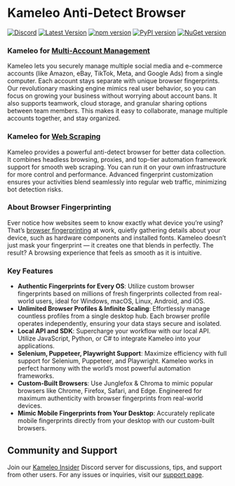 # Kameleo Anti-Detect Browser

[![Discord](https://img.shields.io/discord/1248220613055877173?color=2cd05e)](https://discord.com/invite/vNqxWuDkS4) [![Latest Version](https://img.shields.io/github/v/release/kameleo-io/releases?color=2cd05e)](https://github.com/kameleo-io/releases/releases)  [![npm version](https://img.shields.io/npm/v/%40kameleo%2Flocal-api-client)](https://www.npmjs.com/package/@kameleo/local-api-client) [![PyPI version](https://img.shields.io/pypi/v/kameleo.local-api-client)](https://pypi.org/project/kameleo.local-api-client/) [![NuGet version](https://img.shields.io/nuget/v/Kameleo.LocalApiClient)](https://www.nuget.org/packages/Kameleo.LocalApiClient)

### Kameleo for [Multi-Account Management](https://kameleo.io/use-cases/affiliate-marketing)

Kameleo lets you securely manage multiple social media and e-commerce accounts (like Amazon, eBay, TikTok, Meta, and Google Ads) from a single computer. Each account stays separate with unique browser fingerprints. Our revolutionary masking engine mimics real user behavior, so you can focus on growing your business without worrying about account bans. It also supports teamwork, cloud storage, and granular sharing options between team members. This makes it easy to collaborate, manage multiple accounts together, and stay organized.

### Kameleo for [Web Scraping](https://kameleo.io/use-cases/elite-web-scrapers-choose-kameleo-automation)

Kameleo provides a powerful anti-detect browser for better data collection. It combines headless browsing, proxies, and top-tier automation framework support for smooth web scraping. You can run it on your own infrastructure for more control and performance. Advanced fingerprint customization ensures your activities blend seamlessly into regular web traffic, minimizing bot detection risks.

### About Browser Fingerprinting

Ever notice how websites seem to know exactly what device you’re using? That’s [browser fingerprinting](https://help.kameleo.io/hc/en-us/articles/360003226197-Browser-fingerprinting-What-is-it-and-how-does-it-work) at work, quietly gathering details about your device, such as hardware components and installed fonts. Kameleo doesn’t just mask your fingerprint — it creates one that blends in perfectly. The result? A browsing experience that feels as smooth as it is intuitive.

### Key Features

- **Authentic Fingerprints for Every OS**: Utilize custom browser fingerprints based on millions of fresh fingerprints collected from real-world users, ideal for Windows, macOS, Linux, Android, and iOS.
- **Unlimited Browser Profiles & Infinite Scaling**: Effortlessly manage countless profiles from a single desktop hub. Each browser profile operates independently, ensuring your data stays secure and isolated.
- **Local API and SDK**: Supercharge your workflow with our local API. Utilize JavaScript, Python, or C# to integrate Kameleo into your applications.
- **Selenium, Puppeteer, Playwright Support**: Maximize efficiency with full support for Selenium, Puppeteer, and Playwright. Kameleo works in perfect harmony with the world’s most powerful automation frameworks.
- **Custom-Built Browsers**: Use Junglefox & Chroma to mimic popular browsers like Chrome, Firefox, Safari, and Edge. Engineered for maximum authenticity with browser fingerprints from real-world devices.
- **Mimic Mobile Fingerprints from Your Desktop**: Accurately replicate mobile fingerprints directly from your desktop with our custom-built browsers.

## Community and Support

Join our [Kameleo Insider](https://discord.com/invite/vNqxWuDkS4) Discord server for discussions, tips, and support from other users. For any issues or inquiries, visit our [support page](https://help.kameleo.io/hc/en-us).

